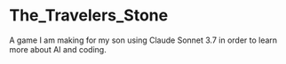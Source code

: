 # The_Travelers_Stone
A game I am making for my son using Claude Sonnet 3.7 in order to learn more about AI and coding. 
